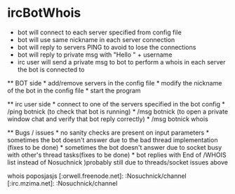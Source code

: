 # ircBotWhois

- bot will connect to each server specified from config file
- bot will use same nickname in each server connection
- bot will reply to servers PING to avoid to lose the connections
- bot will reply to private msg with "Hello " + username
- irc user will send a private msg to bot to perform a whois in each server the bot is connected to


** BOT side
    * add/remove servers in the config file
    * modify the nickname of the bot in the config file
    * start the program


** irc user side
    * connect to one of the servers specified in the bot config
    * /ping botnick  (to check that bot is running)
    * /msg botnick <message> (to open a private window chat and verify that bot reply correctly)
    * /msg botnick whois <NickToFind>

** Bugs / issues
    * no sanity checks are present on input parameters
    * sometimes the bot doesn't answer due to the bad thread implementation (fixes to be done)
    * sometimes the bot doesn't answer due to socket busy with other's thread tasks(fixes to be done)
    * bot replies with End of /WHOIS list instead of Nosuchnick )probably still due to threads/socket issues above
    

<ircUser111> whois poposjasjs
<botbottest1> [:orwell.freenode.net]: :Nosuchnick/channel
<botbottest1> [:irc.mzima.net]: :Nosuchnick/channel

